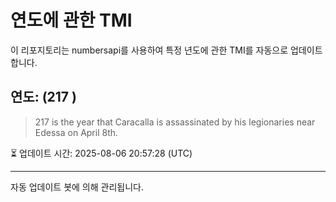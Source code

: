 
# 연도에 관한 TMI

이 리포지토리는 numbersapi를 사용하여 특정 년도에 관한 TMI를 자동으로 업데이트합니다.

## 연도: (217 )
> 217 is the year that Caracalla is assassinated by his legionaries near Edessa on April 8th.

⏳ 업데이트 시간: 2025-08-06 20:57:28 (UTC)

---
자동 업데이트 봇에 의해 관리됩니다.
